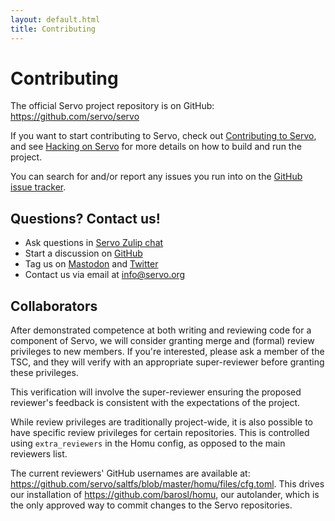 ```yaml
---
layout: default.html
title: Contributing
---
```


# Contributing

The official Servo project repository is on GitHub: <https://github.com/servo/servo>

If you want to start contributing to Servo, check out [Contributing to Servo](https://book.servo.org/contributing.html), and see [Hacking on Servo](https://book.servo.org/hacking/mach.html) for more details on how to build and run the project.

You can search for and/or report any issues you run into on the [GitHub issue tracker](https://github.com/servo/servo/issues).

## Questions? Contact us!

* Ask questions in [Servo Zulip chat](https://servo.zulipchat.com/)
* Start a discussion on [GitHub](https://github.com/servo/servo/discussions)
* Tag us on [Mastodon](https://floss.social/@servo) and [Twitter](https://twitter.com/ServoDev)
* Contact us via email at <info@servo.org>

## Collaborators

After demonstrated competence at both writing and reviewing code for a component of Servo, we will consider granting merge and (formal) review privileges to new members. If you're interested, please ask a member of the TSC, and they will verify with an appropriate super-reviewer before granting these privileges.

This verification will involve the super-reviewer ensuring the proposed reviewer's feedback is consistent with the expectations of the project.

While review privileges are traditionally project-wide, it is also possible to have specific review privileges for certain repositories. This is controlled using `extra_reviewers` in the Homu config, as opposed to the main reviewers list.

The current reviewers' GitHub usernames are available at: <https://github.com/servo/saltfs/blob/master/homu/files/cfg.toml>. This drives our installation of <https://github.com/barosl/homu>, our autolander, which is the only approved way to commit changes to the Servo repositories.

